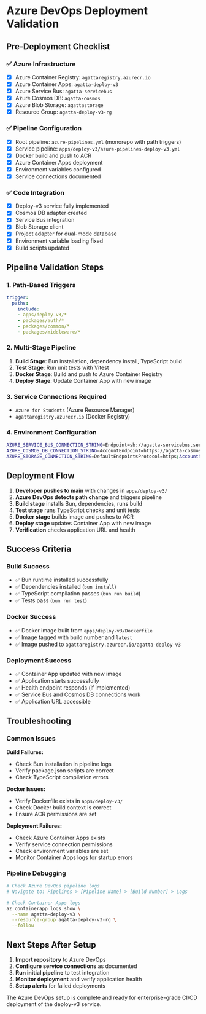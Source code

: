 # Azure DevOps Deployment Validation

## Pre-Deployment Checklist

### ✅ Azure Infrastructure
- [x] Azure Container Registry: `agattaregistry.azurecr.io`
- [x] Azure Container Apps: `agatta-deploy-v3`
- [x] Azure Service Bus: `agatta-servicebus`
- [x] Azure Cosmos DB: `agatta-cosmos`
- [x] Azure Blob Storage: `agattastorage`
- [x] Resource Group: `agatta-deploy-v3-rg`

### ✅ Pipeline Configuration
- [x] Root pipeline: `azure-pipelines.yml` (monorepo with path triggers)
- [x] Service pipeline: `apps/deploy-v3/azure-pipelines-deploy-v3.yml`
- [x] Docker build and push to ACR
- [x] Azure Container Apps deployment
- [x] Environment variables configured
- [x] Service connections documented

### ✅ Code Integration
- [x] Deploy-v3 service fully implemented
- [x] Cosmos DB adapter created
- [x] Service Bus integration
- [x] Blob Storage client
- [x] Project adapter for dual-mode database
- [x] Environment variable loading fixed
- [x] Build scripts updated

## Pipeline Validation Steps

### 1. Path-Based Triggers
```yaml
trigger:
  paths:
    include:
    - apps/deploy-v3/*
    - packages/auth/*
    - packages/common/*
    - packages/middleware/*
```

### 2. Multi-Stage Pipeline
1. **Build Stage**: Bun installation, dependency install, TypeScript build
2. **Test Stage**: Run unit tests with Vitest
3. **Docker Stage**: Build and push to Azure Container Registry
4. **Deploy Stage**: Update Container App with new image

### 3. Service Connections Required
- `Azure for Students` (Azure Resource Manager)
- `agattaregistry.azurecr.io` (Docker Registry)

### 4. Environment Configuration
```bash
AZURE_SERVICE_BUS_CONNECTION_STRING=Endpoint=sb://agatta-servicebus.servicebus.windows.net/;...
AZURE_COSMOS_DB_CONNECTION_STRING=AccountEndpoint=https://agatta-cosmos.documents.azure.com:443/;...
AZURE_STORAGE_CONNECTION_STRING=DefaultEndpointsProtocol=https;AccountName=agattastorage;...
```

## Deployment Flow

1. **Developer pushes to main** with changes in `apps/deploy-v3/`
2. **Azure DevOps detects path change** and triggers pipeline
3. **Build stage** installs Bun, dependencies, runs build
4. **Test stage** runs TypeScript checks and unit tests
5. **Docker stage** builds image and pushes to ACR
6. **Deploy stage** updates Container App with new image
7. **Verification** checks application URL and health

## Success Criteria

### Build Success
- ✅ Bun runtime installed successfully
- ✅ Dependencies installed (`bun install`)
- ✅ TypeScript compilation passes (`bun run build`)
- ✅ Tests pass (`bun run test`)

### Docker Success
- ✅ Docker image built from `apps/deploy-v3/Dockerfile`
- ✅ Image tagged with build number and `latest`
- ✅ Image pushed to `agattaregistry.azurecr.io/agatta-deploy-v3`

### Deployment Success
- ✅ Container App updated with new image
- ✅ Application starts successfully
- ✅ Health endpoint responds (if implemented)
- ✅ Service Bus and Cosmos DB connections work
- ✅ Application URL accessible

## Troubleshooting

### Common Issues

**Build Failures:**
- Check Bun installation in pipeline logs
- Verify package.json scripts are correct
- Check TypeScript compilation errors

**Docker Issues:**
- Verify Dockerfile exists in `apps/deploy-v3/`
- Check Docker build context is correct
- Ensure ACR permissions are set

**Deployment Failures:**
- Check Azure Container Apps exists
- Verify service connection permissions
- Check environment variables are set
- Monitor Container Apps logs for startup errors

### Pipeline Debugging
```bash
# Check Azure DevOps pipeline logs
# Navigate to: Pipelines > [Pipeline Name] > [Build Number] > Logs

# Check Container Apps logs
az containerapp logs show \
  --name agatta-deploy-v3 \
  --resource-group agatta-deploy-v3-rg \
  --follow
```

## Next Steps After Setup

1. **Import repository** to Azure DevOps
2. **Configure service connections** as documented
3. **Run initial pipeline** to test integration
4. **Monitor deployment** and verify application health
5. **Setup alerts** for failed deployments

The Azure DevOps setup is complete and ready for enterprise-grade CI/CD deployment of the deploy-v3 service.